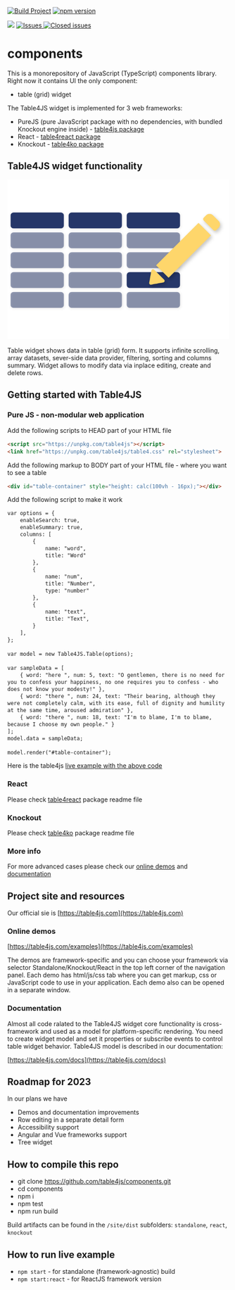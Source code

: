 [![Build Project](https://github.com/table4js/components/actions/workflows/webpack.yml/badge.svg)](https://github.com/table4js/components/actions/workflows/webpack.yml)
[![npm version](https://badge.fury.io/js/table4js.svg)](https://badge.fury.io/js/table4js)

<a href="https://github.com/table4js/components/pulse" alt="Activity">
<img src="https://img.shields.io/github/commit-activity/m/table4js/components" /></a>
<a href="https://github.com/table4js/components/issues">
<img alt="Issues" title="Open Issues" src="https://img.shields.io/github/issues/table4js/components.svg">
</a>
<a href="https://github.com/table4js/components/issues?utf8=%E2%9C%93&q=is%3Aissue+is%3Aclosed+">
<img alt="Closed issues" title="Closed Issues" src="https://img.shields.io/github/issues-closed/table4js/components.svg">
</a>

# components
This is a monorepository of JavaScript (TypeScript) components library. Right now it contains UI the only component: 
- table (grid) widget

The Table4JS widget is implemented for 3 web frameworks:
- PureJS (pure JavaScript package with no dependencies, with bundled Knockout engine inside) - [table4js package](https://www.npmjs.com/package/table4js)
- React - [table4react package](https://www.npmjs.com/package/table4react)
- Knockout - [table4ko package](https://www.npmjs.com/package/table4ko)

## Table4JS widget functionality

![Table4JS](./site/img/features/4.svg)

Table widget shows data in table (grid) form. It supports infinite scrolling, array datasets, sever-side data provider, filtering, sorting and columns summary. Widget allows to modify data via inplace editing, create and delete rows. 

## Getting started with Table4JS

### Pure JS - non-modular web application

Add the following scripts to HEAD part of your HTML file
```HTML
<script src="https://unpkg.com/table4js"></script>
<link href="https://unpkg.com/table4js/table4.css" rel="stylesheet">
```

Add the following markup to BODY part of your HTML file - where you want to see a table
```HTML
<div id="table-container" style="height: calc(100vh - 16px);"></div>
```

Add the following script to make it work
```JS
var options = {
    enableSearch: true,
    enableSummary: true,
    columns: [
        {
            name: "word",
            title: "Word"
        },
        {
            name: "num",
            title: "Number",
            type: "number"
        },
        {
            name: "text",
            title: "Text",
        }
    ],
};

var model = new Table4JS.Table(options);

var sampleData = [
    { word: "here ", num: 5, text: "O gentlemen, there is no need for you to confess your happiness, no one requires you to confess - who does not know your modesty!" },
    { word: "there ", num: 24, text: "Their bearing, although they were not completely calm, with its ease, full of dignity and humility at the same time, aroused admiration" },
    { word: "there ", num: 18, text: "I'm to blame, I'm to blame, because I choose my own people." }
];
model.data = sampleData;

model.render("#table-container");
```

Here is the table4js [live example with the above code](https://plnkr.co/edit/wBrB0EznDixVV1ra?open=lib%2Fscript.js&preview)

### React

Please check [table4react](https://www.npmjs.com/package/table4react) package readme file

### Knockout

Please check [table4ko](https://www.npmjs.com/package/table4ko) package readme file

### More info

For more advanced cases please check our [online demos](https://table4js.com/examples) and [documentation](https://table4js.com/docs)

## Project site and resources
Our official sie is [https://table4js.com](https://table4js.com)

### Online demos
[https://table4js.com/examples](https://table4js.com/examples)

The demos are framework-specific and you can choose your framework via selector Standalone/Knockout/React in the top left corner of the navigation panel. Each demo has html/js/css tab where you can get markup, css or JavaScript code to use in your application. Each demo also can be opened in a separate window.

### Documentation
Almost all code ralated to the Table4JS widget core functionality is cross-framework and used as a model for platform-specific rendering. You need to create widget model and set it properties or subscribe events to control table widget behavior. Table4JS model is described in our documentation:

[https://table4js.com/docs](https://table4js.com/docs)

## Roadmap for 2023
In our plans we have
- Demos and documentation improvements
- Row editing in a separate detail form
- Accessibility support
- Angular and Vue frameworks support
- Tree widget

## How to compile this repo
 - git clone https://github.com/table4js/components.git
 - cd components
 - npm i
 - npm test
 - npm run build

Build artifacts can be found in the `/site/dist` subfolders: `standalone`, `react`, `knockout`

## How to run live example
 - `npm start` - for standalone (framework-agnostic) build
 - `npm start:react` - for ReactJS framework version
